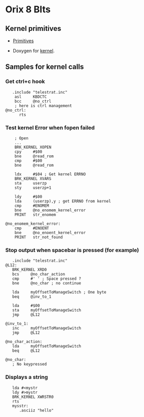 # Orix 8 BIts


## Kernel primitives

* [Primitives](primitives)


* Doxygen for [kernel](doxygen/kernel).

## Samples for kernel calls

### Get ctrl+c hook

``` ca65
   .include "telestrat.inc"
    asl     KBDCTC
    bcc     @no_ctrl
    ; here is ctrl management
@no_ctrl:
      rts

```

### Test kernel Error when fopen failed

``` ca65
    ; Open
    ... 
    BRK_KERNEL XOPEN 
    cpy     #$00
    bne     @read_rom 
    cmp     #$00
    bne     @read_rom 

    ldx     #$04 ; Get kernel ERRNO
    BRK_KERNEL XVARS
    sta     userzp
    sty     userzp+1

    ldy     #$00
    lda     (userzp),y ; get ERRNO from kernel
    cmp     #ENOMEM
    bne     @no_enomem_kernel_error
    PRINT   str_enomem

@no_enomem_kernel_error:
    cmp     #ENOENT
    bne     @no_enoent_kernel_error
    PRINT   str_not_found
```


### Stop output when spacebar is pressed (for example)

``` ca65
   .include "telestrat.inc"
@L12:
   BRK_KERNEL XRD0
   bcs     @no_char_action
   cmp     #' ' ; Space pressed ?
   bne     @no_char ; no continue

   lda     myOffsetToManageSwitch ; One byte
   beq     @inv_to_1

   lda     #$00
   sta     myOffsetToManageSwitch
   jmp     @L12

@inv_to_1:
   inc     myOffsetToManageSwitch
   jmp     @L12

@no_char_action:
   lda     myOffsetToManageSwitch
   beq     @L12

@no_char:
   ; No keypressed
```

### Displays a string

``` ca65
   lda #<mystr
   ldy #>mystr
   BRK_KERNEL XWRSTR0
   rts
   mysstr:
      .asciiz "hello" 
```   

